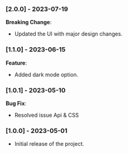 ### [2.0.0] - 2023-07-19

**Breaking Change**:

-   Updated the UI with major design changes.

### [1.1.0] - 2023-06-15

**Feature**:

-   Added dark mode option.

### [1.0.1] - 2023-05-10

**Bug Fix**:

-   Resolved issue Api & CSS

### [1.0.0] - 2023-05-01

-   Initial release of the project.
